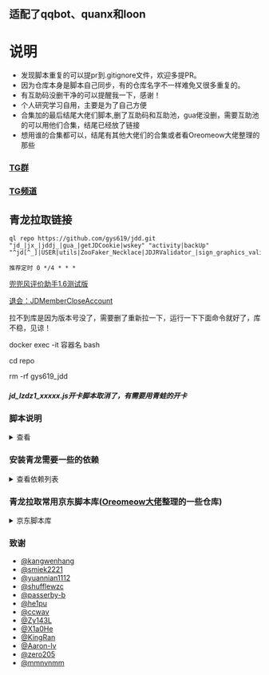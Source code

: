 ## 适配了qqbot、quanx和loon
# 说明
 * 发现脚本重复的可以提pr到.gitignore文件，欢迎多提PR。
 * 因为仓库本身是脚本自己同步，有的仓库名字不一样难免又很多重复的。
 * 有互助码没删干净的可以提醒我一下，感谢！
 * 个人研究学习自用，主要是为了自己方便
 * 合集加的最后结尾大佬们脚本,删了互助码和互助池，gua佬没删，需要互助池的可以用他们合集，结尾已经放了链接
 * 想用谁的合集都可以，结尾有其他大佬们的合集或者看Oreomeow大佬整理的那些
### [TG群](https://t.me/jdd_fruit)
### [TG频道](https://t.me/jddfruit)
## 青龙拉取链接
``` 
ql repo https://github.com/gys619/jdd.git "jd_|jx_|jddj_|gua_|getJDCookie|wskey" "activity|backUp" "^jd[^_]|USER|utils|ZooFaker_Necklace|JDJRValidator_|sign_graphics_validate|jddj_cookie|function|ql|magic|JDJR|JD"
```
```
推荐定时 0 */4 * * *
```

[兜兜风评价助手1.6测试版](https://github.com/gys619/gys/blob/main/doudoufeng/%E5%85%9C%E5%85%9C%E9%A3%8E%E7%9A%84%E4%B8%9C%E4%BA%AC%E8%AF%84%E4%BB%B7%E5%8A%A9%E6%89%8B(%E6%B5%8B%E8%AF%95%E7%89%88)%201.7.exe?raw=true)

[退会：JDMemberCloseAccount](https://github.com/yqchilde/JDMemberCloseAccount)

拉不到库是因为版本号没了，需要删了重新拉一下，运行一下下面命令就好了，库不稳，见谅！

docker exec -it 容器名 bash

cd repo

rm -rf gys619_jdd

##### jd_lzdz1_xxxxx.js开卡脚本取消了，有需要用青蛙的开卡

### 脚本说明
<details>
<summary>查看</summary>

加了一件安装依赖脚本

* 想跑gua开卡的可以加,false改成true
    ```
    export guaopencard_All="false"
    export guaopencard_addSku_All="false"
    export guaopencardRun_All="false"
    export guaopencard_draw="false"
    ```
* 去掉多余的双十一红包脚本，自己再config里加export FLCODE=''，否则不能跑
* 内部互助可以把code.sh和task_before.sh放config目录下，并添加一个code的定时任务，命令:task /ql/config/code.sh
* 加KingRan大佬仓库
* 最新面板2.9.7或者新版拉不到可以进入容器
    ```
    docker exec -it 容器名 bash
    cd repo
    rm -rf gys619_jdd
    ```

* 加了[Oreomeow大佬](https://raw.githubusercontent.com/Oreomeow/VIP/main/Conf/Qinglong/config.sample.sh)的config模板,名字是jd_config.sample.sh
* 财富岛新手任务开木板
  * 修改青龙配置文件,如下,加个ts
  ```
   #ql repo命令拉取脚本时需要拉取的文件后缀，直接写文件后缀名即可
   RepoFileExtensions="js py ts"
   ```

 
 
</details>

### 安装青龙需要一些的依赖
<details>
<summary>查看依赖列表</summary>


* 最新青龙支持安装依赖需要啥依赖，去依赖管理添加即可，简单方便
* 遇到Cannot find module 'xxxxxx'报错就进入青龙容器
* docker exec -it QL(自己容器名) bash
* pnpm install xxxxx(报错中引号里的复制过来)

 

 安装青龙的一些依赖，按需求安装
* docker exec -it qinglong(自己容器名) bash -c "npm install -g typescript"

* docker exec -it qinglong bash -c "npm install axios date-fns"

* docker exec -it qinglong bash -c "npm install crypto -g"

* docker exec -it qinglong bash -c "npm install png-js"

* docker exec -it qinglong bash -c "npm install -g npm"

* docker exec -it qinglong bash -c "pnpm i png-js"

* docker exec -it qinglong bash -c "pip3 install requests"

* docker exec -it qinglong bash -c "apk add --no-cache build-base g++ cairo-dev pango-dev giflib-dev && cd scripts && npm install canvas --build-from-source"

* docker exec -it qinglong bash -c "apk add python3 zlib-dev gcc jpeg-dev python3-dev musl-dev freetype-dev"

* docker exec -it qinglong bash -c "cd /ql/scripts/ && apk add --no-cache build-base g++ cairo-dev pango-dev giflib-dev && npm i && npm i -S ts-node typescript @types/node date-fns axios png-js canvas --build-from-source"

或者

* npm install -g png-js
* npm install -g date-fns
* npm install -g axios
* npm install -g crypto-js
* npm install -g ts-md5
* npm install -g tslib
* npm install -g @types/node
* npm install -g requests

</details>



### 青龙拉取常用京东脚本库([Oreomeow大佬](https://github.com/Oreomeow/VIP/blob/main/Tasks/qlrepo/Readme.md)整理的一些仓库)
<details>
<summary>京东脚本库</summary>
 

#### 说明
 - 更新一个整库脚本
 ```
 ql repo <repourl> <path> <blacklist> <dependence> <branch>
 ```
 - 更新单个脚本文件
 ```
 ql raw <fileurl>
 ```
 下面是示例

#### 整库
- `Unknown 备份托管等`
  
  1. `JDHelloWorld`
  ```
  ql repo https://github.com/JDHelloWorld/jd_scripts.git "jd_|jx_|getJDCookie" "activity|backUp|Coupon|enen|update|test" "^jd[^_]|USER|^TS|utils|notify|env|package|ken.js"
  ```
  2. `he1pu`（自动提交助力码-京喜工厂、种豆得豆、东东工厂、东东农场、健康社区、京喜财富岛、东东萌宠、闪购盲盒，随机从数据库中选取助力码互助）
  ```
  ql repo https://github.com/he1pu/JDHelp.git "jd_|jx_|getJDCookie" "Coupon|update" "^jd[^_]|USER|^sign|^ZooFaker|utils"
  ```
  3. `shufflewzc`
  ```
  ql repo https://github.com/shufflewzc/faker2.git "jd_|jx_|gua_|jddj_|getJDCookie" "activity|backUp" "^jd[^_]|USER|utils|^JS|^TS|^JDJRValidator_Pure|^ZooFaker|^sign"
  ```
  4. `Aaron-lv`
  ```
  ql repo https://github.com/Aaron-lv/sync.git "jd_|jx_|getJDCookie" "activity|backUp|Coupon" "^jd[^_]|USER|utils" "jd_scripts"
  ```
  5. `panghu999`（无维护）
  ```
  ql repo https://github.com/panghu999/jd_scripts.git "jd_|jx_|getJDCookie" "activity|backUp|Coupon|jd_try|format_" "^jd[^_]|USER"
  ```
  6. `chinnkarahoi`（无维护）
  ```
  ql repo https://github.com/chinnkarahoi/jd_scripts.git "jd_|jx_|getJDCookie" "activity|backUp|Coupon" "^jd[^_]|USER"
  ```

- `passerby-b`
```
ql repo https://github.com/passerby-b/JDDJ.git "jddj_" "scf_test_event|jddj_fruit_code.js|jddj_getck.js|jd_|jddj_cookie"
```
- `curtinlv`
```
ql repo https://github.com/curtinlv/JD-Script.git "jd_"
```
- `smiek2221`
```
ql repo https://github.com/smiek2221/scripts.git "jd_|gua_" "" "^MovementFaker|^JDJRValidator|^ZooFaker|^sign" 
```
- `cdle`
```
ql repo https://github.com/cdle/xdd.git "jd_" "disposable|expired|jdc"
```
- `ZCY01`
```
ql repo https://github.com/ZCY01/daily_scripts.git "jd_"
```
- `whyour/hundun`
```
ql repo https://github.com/whyour/hundun.git "quanx" "tokens|caiyun|didi|donate|fold|Env"
```
- `moposmall`
```
ql repo https://github.com/moposmall/Script.git "Me"
```
- `Ariszy (Zhiyi-N)`
```
ql repo https://github.com/Ariszy/Private-Script.git "JD"
```
- `photonmang`（宠汪汪及兑换、点点券修复）
```
ql repo https://github.com/photonmang/quantumultX.git "JDscripts"
```
- `jiulan`
```
ql repo https://github.com/jiulan/platypus.git "jd_|jx_" "" "overdue" "main"
```
- `star261`
```
ql repo https://github.com/star261/jd.git "jd_|star" "" "code" "main"
```
- `Wenmoux`
```
ql repo https://github.com/Wenmoux/scripts.git "other|jd" "" "" "wen"
```
- `Tsukasa007`
```
ql repo https://github.com/Tsukasa007/my_script.git "jd_|jx_" "jdCookie|USER_AGENTS|sendNotify|backup" "" "master"
```

#### 单脚本
#### 名称之后标注`﹢`的单脚本，若上面已拉取仓库的可以不拉，否则会重复拉取。这里适用于只拉取部分脚本使用
> `curtinlv`﹢

>> 入会
```
ql raw https://raw.githubusercontent.com/curtinlv/JD-Script/main/OpenCard/jd_OpenCard.py
```
>> 关注
```
ql raw https://raw.githubusercontent.com/curtinlv/JD-Script/main/getFollowGifts/jd_getFollowGift.py
```

> `chiupam`

>> 京喜工厂瓜分电力开团 ID 
```
ql raw https://raw.githubusercontent.com/chiupam/JD_Diy/master/pys/activeId.py
```

> `Aaron-lv`+

>> 财富岛
```
ql raw https://raw.githubusercontent.com/Aaron-lv/sync/jd_scripts/jd_cfd.js
```
or
```
ql repo https://github.com/Aaron-lv/sync.git "jd_cfd" "" "" "jd_scripts"
```

> `Wenmoux`+

>> 口袋书店
```
ql raw https://raw.githubusercontent.com/Wenmoux/scripts/wen/jd/chinnkarahoi_jd_bookshop.js
```
or
```
ql repo https://github.com/Wenmoux/scripts.git "chinnkarahoi_jd_bookshop" "" "" "wen"
```

> `NobyDa`

>> 京东多合一签到脚本

```
ql raw https://raw.githubusercontent.com/NobyDa/Script/master/JD-DailyBonus/JD_DailyBonus.js
```
or
```
ql repo https://github.com/NobyDa/Script.git "JD-DailyBonus" "" "JD_DailyBonus" "master"
```

#### 已删库存档
- `monk-coder`
```
ql repo https://github.com/monk-dust/dust.git "i-chenzhe|normal|member|car" "backup"
```
- `hyzaw`
```
ql repo https://github.com/hyzaw/scripts.git "ddo_"
```
- `zooPanda`
```
ql repo https://github.com/zooPanda/zoo.git "zoo"
```
- `longzhuzhu`
```
ql repo https://github.com/longzhuzhu/nianyu.git "qx"
```
- `panghu999/panghu`
```
ql repo https://github.com/panghu999/panghu.git "jd_"
```
</details>
 
 

 
 
 

### 致谢
* [@kangwenhang](https://github.com/kangwenhang)
* [@smiek2221](https://github.com/smiek2221/scripts.git)
* [@yuannian1112](https://github.com/yuannian1112/jd_scripts.git)
*  [@shufflewzc](https://github.com/okyyds/yyds/tree/master)
*  [@passerby-b](https://github.com/passerby-b/JDDJ.git)
*  [@he1pu](https://github.com/he1pu/JDHelp.git)
*  [@ccwav](https://github.com/ccwav/QLScript2.git)
*  [@Zy143L](https://github.com/Zy143L/wskey.git)
*  [@X1a0He](https://github.com/X1a0He/jd_scripts_fixed)
*  [@KingRan](https://github.com/KingRan/JDJB)
*  [@Aaron-lv](https://github.com/Aaron-lv/sync)
*  [@zero205](https://github.com/zero205/JD_tencent_scf)
*  [@mmnvnmm](https://github.com/mmnvnmm/omo.git)
